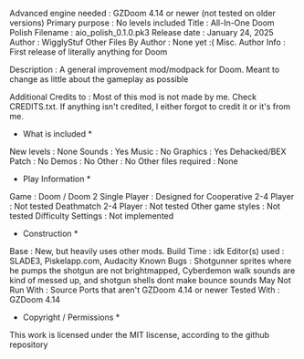 Advanced engine needed  : GZDoom 4.14 or newer (not tested on older versions)
Primary purpose         : No levels included
Title                   : All-In-One Doom Polish
Filename                : aio_polish_0.1.0.pk3
Release date            : January 24, 2025
Author                  : WigglyStuf
Other Files By Author   : None yet :(
Misc. Author Info       : First release of literally anything for Doom

Description             : A general improvement mod/modpack for Doom. Meant
                          to change as little about the gameplay as possible

Additional Credits to   : Most of this mod is not made by me. Check
                          CREDITS.txt. If anything isn't credited, I either
                          forgot to credit it or it's from me.
                          
* What is included *

New levels              : None
Sounds                  : Yes
Music                   : No
Graphics                : Yes
Dehacked/BEX Patch      : No
Demos                   : No
Other                   : No
Other files required    : None


* Play Information *

Game                    : Doom / Doom 2
Single Player           : Designed for
Cooperative 2-4 Player  : Not tested
Deathmatch 2-4 Player   : Not tested
Other game styles       : Not tested
Difficulty Settings     : Not implemented


* Construction *

Base                    : New, but heavily uses other mods.
Build Time              : idk
Editor(s) used          : SLADE3, Piskelapp.com, Audacity
Known Bugs              : Shotgunner sprites where he pumps the shotgun are
                          not brightmapped, Cyberdemon walk sounds are kind
                          of messed up, and shotgun shells dont make bounce
                          sounds
May Not Run With        : Source Ports that aren't GZDoom 4.14 or newer
Tested With             : GZDoom 4.14


* Copyright / Permissions *

This work is licensed under the MIT liscense, according to the github repository
